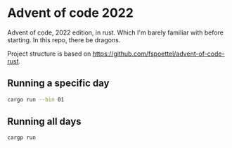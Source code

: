 # Advent of code 2022

Advent of code, 2022 edition, in rust. Which I'm barely familiar with before starting. In this repo, there be dragons.

Project structure is based on https://github.com/fspoettel/advent-of-code-rust.

## Running a specific day

```bash
cargo run --bin 01
```

## Running all days

```bash
cargp run
```
